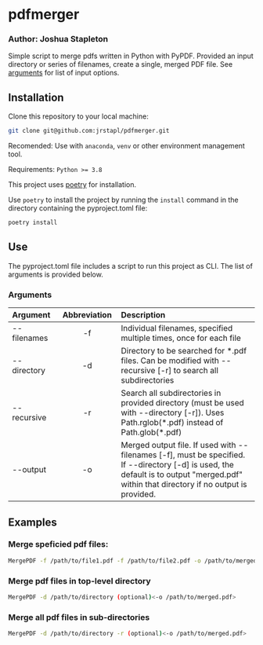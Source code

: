 # pdfmerger
### Author: Joshua Stapleton

Simple script to merge pdfs written in Python with PyPDF. Provided an input directory or series of filenames, create a single, merged PDF file. See [arguments](#arguments) for list of input options. 

## Installation

Clone this repository to your local machine:

```bash
git clone git@github.com:jrstapl/pdfmerger.git
```

Recomended: Use with ```anaconda```, ```venv``` or other environment management tool. 

Requirements: ```Python >= 3.8```

This project uses [poetry](https://python-poetry.org/docs/#installation) for installation.

Use ```poetry``` to install the project by running the ```install``` command in the directory containing the pyproject.toml file:

```bash
poetry install
```


## Use

The pyproject.toml file includes a script to run this project as CLI. The list of arguments is provided below.

### Arguments

<style>
table th:first-of-type {
    width: 10%;
}
table th:nth-of-type(2) {
    width: 10%;
}
table th:nth-of-type(3) {
    width: 50%;
}
table th:nth-of-type(4) {
    width: 30%;
}
</style>

|Argument           |Abbreviation   |Description    |
|:------------------|:---------------:|:---------------|
|--filenames|-f             |Individual filenames, specified multiple times, once for each file|
|--directory    |-d             |Directory to be searched for *.pdf files. Can be modified with --recursive [-r] to search all subdirectories|
|--recursive    |-r             |Search all subdirectories in provided directory (must be used with --directory [-r]). Uses Path.rglob(\*.pdf) instead of Path.glob(\*.pdf)|
|--output       |-o             |Merged output file. If used with --filenames [-f], must be specified. If --directory [-d] is used, the default is to output "merged.pdf" within that directory if no output is provided.|



## Examples

### Merge speficied pdf files:
```bash
MergePDF -f /path/to/file1.pdf -f /path/to/file2.pdf -o /path/to/merged.pdf
```

### Merge pdf files in top-level directory
```bash
MergePDF -d /path/to/directory (optional)<-o /path/to/merged.pdf>
```

### Merge all pdf files in sub-directories
```bash
MergePDF -d /path/to/directory -r (optional)<-o /path/to/merged.pdf>
```


